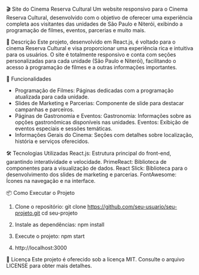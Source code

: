 🎬 Site do Cinema Reserva Cultural
Um website responsivo para o Cinema Reserva Cultural, desenvolvido com o objetivo de oferecer uma experiência completa aos visitantes das unidades de São Paulo e Niterói, exibindo a programação de filmes, eventos, parcerias e muito mais.

📜 Descrição
Este projeto, desenvolvido em React.js, é voltado para o cinema Reserva Cultural e visa proporcionar uma experiência rica e intuitiva para os usuários. O site é totalmente responsivo e conta com seções personalizadas para cada unidade (São Paulo e Niterói), facilitando o acesso à programação de filmes e a outras informações importantes.

🚀 Funcionalidades
  - Programação de Filmes: Páginas dedicadas com a programação atualizada para cada unidade.
  - Slides de Marketing e Parcerias: Componente de slide para destacar campanhas e parceiros.
  - Páginas de Gastronomia e Eventos:
    Gastronomia: Informações sobre as opções gastronômicas disponíveis nas unidades.
    Eventos: Exibição de eventos especiais e sessões temáticas.
  - Informações Gerais do Cinema: Seções com detalhes sobre localização, história e serviços oferecidos.

🛠️ Tecnologias Utilizadas
React.js: Estrutura principal do front-end, garantindo interatividade e velocidade.
PrimeReact: Biblioteca de componentes para a visualização de dados.
React Slick: Biblioteca para o desenvolvimento dos slides de marketing e parcerias.
FontAwesome: Ícones na navegação e na interface.

📦 Como Executar o Projeto
1. Clone o repositório:
    git clone https://github.com/seu-usuario/seu-projeto.git
    cd seu-projeto

2. Instale as dependências:
    npm install

3. Execute o projeto:
    npm start

4. http://localhost:3000

📄 Licença
Este projeto é oferecido sob a licença MIT. Consulte o arquivo LICENSE para obter mais detalhes.  
